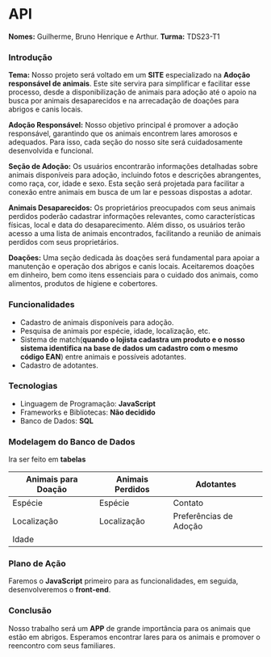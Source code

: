 # API 
**Nomes:** Guilherme, Bruno Henrique e Arthur.
**Turma:** TDS23-T1

### Introdução
**Tema:** Nosso projeto será voltado em um **SITE** especializado na **Adoção responsável de animais**. Este site servira para simplificar e facilitar esse processo, desde a disponibilização de animais para adoção até o apoio na busca por animais desaparecidos e na arrecadação de doações para abrigos e canis locais.

**Adoção Responsável:**
Nosso objetivo principal é promover a adoção responsável, garantindo que os animais encontrem lares amorosos e adequados. Para isso, cada seção do nosso site será cuidadosamente desenvolvida e funcional.

**Seção de Adoção:**
Os usuários encontrarão informações detalhadas sobre animais disponíveis para adoção, incluindo fotos e descrições abrangentes, como raça, cor, idade e sexo. Esta seção será projetada para facilitar a conexão entre animais em busca de um lar e pessoas dispostas a adotar.

**Animais Desaparecidos:**
Os proprietários preocupados com seus animais perdidos poderão cadastrar informações relevantes, como características físicas, local e data do desaparecimento. Além disso, os usuários terão acesso a uma lista de animais encontrados, facilitando a reunião de animais perdidos com seus proprietários.

**Doações:**
Uma seção dedicada às doações será fundamental para apoiar a manutenção e operação dos abrigos e canis locais. Aceitaremos doações em dinheiro, bem como itens essenciais para o cuidado dos animais, como alimentos, produtos de higiene e cobertores.

### Funcionalidades
* Cadastro de animais disponíveis para adoção.
* Pesquisa de animais por espécie, idade, localização, etc.
* Sistema de match(**quando o lojista cadastra um produto e o nosso sistema identifica na base de dados um cadastro com o mesmo código EAN**) entre animais e possíveis adotantes.
* Cadastro de adotantes.

### Tecnologias
* Linguagem de Programação: **JavaScript**
* Frameworks e Bibliotecas: **Não decidido**
* Banco de Dados: **SQL**

### Modelagem do Banco de Dados
Ira ser feito em **tabelas** 

|Animais para Doação| Animais Perdidos| Adotantes              |
|-------------------|-----------------|------------------------|
| Espécie           | Espécie         | Contato                |
| Localização       | Localização     | Preferências de Adoção |
| Idade             |                 |                        |

### Plano de Ação
Faremos o **JavaScript** primeiro para as funcionalidades, em seguida, desenvolveremos o **front-end**.

### Conclusão
Nosso trabalho será um **APP** de grande importância para os animais que estão em abrigos. Esperamos encontrar lares para os animais e promover o reencontro com seus familiares. 
